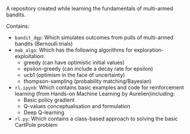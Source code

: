 A repository created while learning the fundamentals of multi-armed bandits.

Contains:
- `bandit_dgp`: Which simulates outcomes from pulls of multi-armed bandits (Bernoulli trials)
- `mab_algo`: Which has the following algorithms for exploration-exploitation:
  - greedy (can have optimistic initial values)
  - epsilon-greedy (can include a decay rate for epsilon)
  - ucb1 (optimism in the face of uncertainty)
  - thompson-sampling (probability matching/Bayesian)
- `rl.ipynb`: Which contains basic examples and code for reinforcement learning (from Hands-on Machine Learning by Aurelien)including:
  - Basic policy gradient
  - Q-values conceptualisation and formulation
  - Deep Q-learning
- `rl.py`: Which contains a class-based approach to solving the basic CartPole problem